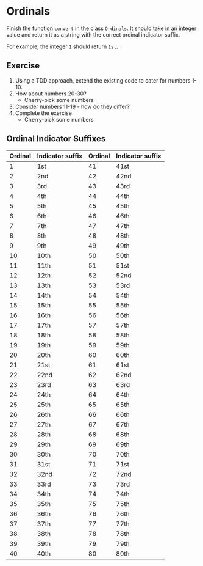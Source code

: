 # Ordinals

Finish the function `convert` in the class `Ordinals`. It should take in an integer value and return it as a string with the correct ordinal indicator suffix. 

For example, the integer `1` should return `1st`.

## Exercise

1. Using a TDD approach, extend the existing code to cater for numbers 1-10.
2. How about numbers 20-30?
   - Cherry-pick some numbers
3. Consider numbers 11-19 - how do they differ?
4. Complete the exercise
    - Cherry-pick some numbers

## Ordinal Indicator Suffixes
| Ordinal | Indicator suffix | Ordinal | Indicator suffix |
| ------- | ------- | ------- | ------- |
| 1 | 1st | 41 | 41st |
| 2 | 2nd | 42 | 42nd |
| 3 | 3rd | 43 | 43rd |
| 4 | 4th | 44 | 44th |
| 5 | 5th | 45 | 45th |
| 6 | 6th | 46 | 46th |
| 7 | 7th | 47 | 47th |
| 8 | 8th | 48 | 48th |
| 9 | 9th | 49 | 49th |
| 10 | 10th | 50 | 50th |
| 11 | 11th | 51 | 51st |
| 12 | 12th | 52 | 52nd |
| 13 | 13th | 53 | 53rd |
| 14 | 14th | 54 | 54th |
| 15 | 15th | 55 | 55th |
| 16 | 16th | 56 | 56th |
| 17 | 17th | 57 | 57th |
| 18 | 18th | 58 | 58th |
| 19 | 19th | 59 | 59th |
| 20 | 20th | 60 | 60th |
| 21 | 21st | 61 | 61st |
| 22 | 22nd | 62 | 62nd |
| 23 | 23rd | 63 | 63rd |
| 24 | 24th | 64 | 64th |
| 25 | 25th | 65 | 65th |
| 26 | 26th | 66 | 66th |
| 27 | 27th | 67 | 67th |
| 28 | 28th | 68 | 68th |
| 29 | 29th | 69 | 69th |
| 30 | 30th | 70 | 70th |
| 31 | 31st | 71 | 71st |
| 32 | 32nd | 72 | 72nd |
| 33 | 33rd | 73 | 73rd |
| 34 | 34th | 74 | 74th |
| 35 | 35th | 75 | 75th |
| 36 | 36th | 76 | 76th |
| 37 | 37th | 77 | 77th |
| 38 | 38th | 78 | 78th |
| 39 | 39th | 79 | 79th |
| 40 | 40th | 80 | 80th |
